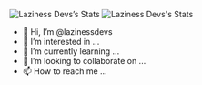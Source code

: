 ![Laziness Devs’s Stats](https://github-readme-stats.vercel.app/api?username=lazinessdevs&show_icons=true&theme=github_dark) ![Laziness Devs's Stats](https://github-readme-stats.vercel.app/api/top-langs/?username=lazinessdevs&theme=blue-green)


- 👋 Hi, I’m @lazinessdevs
- 👀 I’m interested in ...
- 🌱 I’m currently learning ...
- 💞️ I’m looking to collaborate on ...
- 📫 How to reach me ...

<!---
lazinessdevs/lazinessdevs is a ✨ special ✨ repository because its `README.md` (this file) appears on your GitHub profile.
You can click the Preview link to take a look at your changes.
--->
